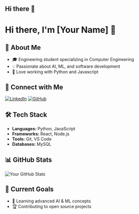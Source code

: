 ## Hi there 👋
# Hi there, I'm [Your Name] 👋

## 🚀 About Me
- 🎓 Engineering student specializing in Computer Engineering
- 💡 Passionate about AI, ML, and software development
- 🔧 Love working with Python and Javascript

## 🔗 Connect with Me
[![LinkedIn](https://img.shields.io/badge/LinkedIn-blue?style=flat&logo=linkedin)](https://linkedin.com/in/your-profile)
[![GitHub](https://img.shields.io/badge/GitHub-black?style=flat&logo=github)](https://github.com/your-username)

## 🛠️ Tech Stack
- **Languages:** Python, JavaScript
- **Frameworks:** React, Node.js
- **Tools:** Git, VS Code
- **Databases:** MySQL

## 📊 GitHub Stats
![Your GitHub Stats](https://github-readme-stats.vercel.app/api?username=your-username&show_icons=true&theme=radical)

## 🎯 Current Goals
- 📖 Learning advanced AI & ML concepts
- 🏆 Contributing to open source projects



